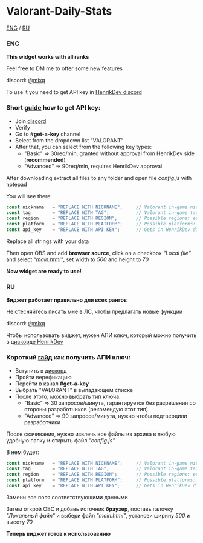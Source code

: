 # Valorant-Daily-Stats

[ENG](#ENG) / [RU](#RU)
### ENG
**This widget works with all ranks**

Feel free to DM me to offer some new features 

discord: [@mixq](https://discord.com/users/353798731377934337)

To use it you need to get API key in [HenrikDev discord](https://discord.com/invite/X3GaVkX2YN)

### Short [guide](https://docs.henrikdev.xyz/authentication-and-authorization) how to get API key:

- Join [discord](https://discord.com/invite/X3GaVkX2YN)
- Verify
- Go to **#get-a-key** channel
- Select from the dropdown list "VALORANT"
- After that, you can select from the following key types:
  - "Basic" ⇒ 30req/min, granted without approval from HenrikDev side (**recommended**)
  - "Advanced" ⇒ 90req/min, requires HenrikDev approval

After downloading extract all files to any folder and open file *config.js* with notepad

You will see there: 

```js
const nickname   = "REPLACE WITH NICKNAME";     // Valorant in-game nickname
const tag        = "REPLACE WITH TAG";          // Valorant in-game tag
const region     = "REPLACE WITH REGION";       // Possible regions: eu / na / latam / br / ap / kr
const platform   = "REPLACE WITH PLATFORM";     // Possible platforms: pc / console
const api_key    = "REPLACE WITH API KEY";      // Gets in HenrikDev discord
```
Replace all strings with your data

Then open OBS and add **browser source**, click on a checkbox *"Local file"* and select *"main.html"*, set width to *500* and height to *70*

**Now widget are ready to use!**

### RU
**Виджет работает правильно для всех рангов**

Не стесняйтесь писать мне в ЛС, чтобы предлагать новые функции

discord: [@mixq](https://discord.com/users/353798731377934337)

Чтобы использовать виджет, нужен АПИ ключ, который можно получить в [дискорде HenrikDev](https://discord.com/invite/X3GaVkX2YN)

### Короткий [гайд](https://docs.henrikdev.xyz/authentication-and-authorization) как получить АПИ ключ:

- Вступить в [дискорд](https://discord.com/invite/X3GaVkX2YN)
- Пройти верефикацию
- Перейти в канал **#get-a-key**
- Выбрать "VALORANT" в выпадающем списке
- После этого, можно выбрать тип ключа:
  - "Basic" ⇒ 30 запросов/минута, гарантируется без разрешения со стороны разработчиков (рекомендую этот тип)
  - "Advanced" ⇒ 90 запросов/минута, нужно чтобы подтвердили разработчики

После скачивания, нужно извлечь все файлы из архива в любую удобную папку и открыть файл *"config.js"*

В нем будет: 

```js
const nickname   = "REPLACE WITH NICKNAME";     // Valorant in-game nickname
const tag        = "REPLACE WITH TAG";          // Valorant in-game tag
const region     = "REPLACE WITH REGION";       // Possible regions: eu / na / latam / br / ap / kr
const platform   = "REPLACE WITH PLATFORM";     // Possible platforms: pc / console
const api_key    = "REPLACE WITH API KEY";      // Gets in HenrikDev discord
```
Замени все поля соответствующими данными

Затем открой ОБС и добавь источник **браузер**, поставь галочку *"Локальный файл"* и выбери файл *"main.html"*, установи ширину *500* и высоту *70*

**Теперь виджет готов к использоавнию**
